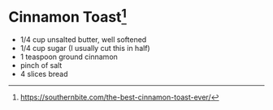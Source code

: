 # Cinnamon Toast[^1]

- 1/4 cup unsalted butter, well softened
- 1/4 cup sugar (I usually cut this in half)
- 1 teaspoon ground cinnamon
- pinch of salt
- 4 slices bread

[^1]: https://southernbite.com/the-best-cinnamon-toast-ever/
